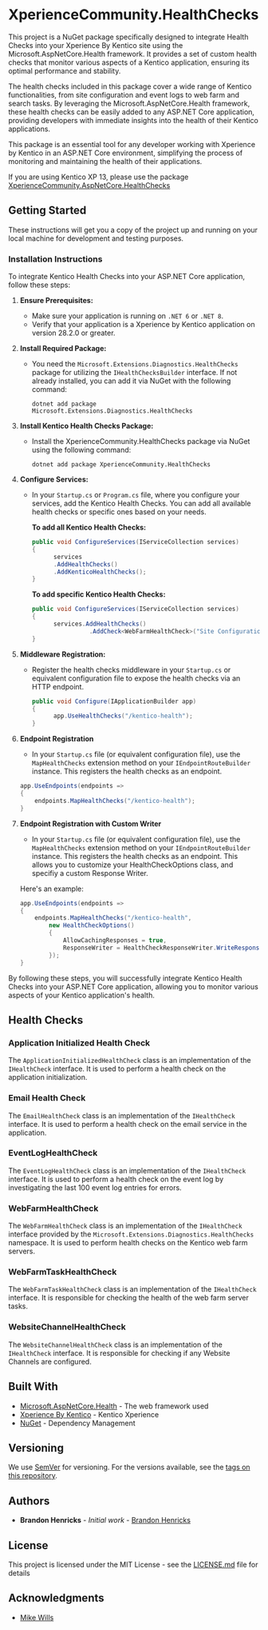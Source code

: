 # XperienceCommunity.HealthChecks

This project is a NuGet package specifically designed to integrate Health Checks into your Xperience By Kentico site using the Microsoft.AspNetCore.Health framework. It provides a set of custom health checks that monitor various aspects of a Kentico application, ensuring its optimal performance and stability.

The health checks included in this package cover a wide range of Kentico functionalities, from site configuration and event logs to web farm and search tasks. By leveraging the Microsoft.AspNetCore.Health framework, these health checks can be easily added to any ASP.NET Core application, providing developers with immediate insights into the health of their Kentico applications.

This package is an essential tool for any developer working with Xperience by Kentico in an ASP.NET Core environment, simplifying the process of monitoring and maintaining the health of their applications.

If you are using Kentico XP 13, please use the package [XperienceCommunity.AspNetCore.HealthChecks](https://github.com/brandonhenricks/XperienceCommunity.AspNetCore.HealthChecks)

## Getting Started

These instructions will get you a copy of the project up and running on your local machine for development and testing purposes.

### Installation Instructions

To integrate Kentico Health Checks into your ASP.NET Core application, follow these steps:

1. **Ensure Prerequisites:**
    - Make sure your application is running on `.NET 6` or `.NET 8`.
    - Verify that your application is a Xperience by Kentico application on version 28.2.0 or greater.

2. **Install Required Package:**
    - You need the `Microsoft.Extensions.Diagnostics.HealthChecks` package for utilizing the `IHealthChecksBuilder` interface. If not already installed, you can add it via NuGet with the following command:
      ```
      dotnet add package Microsoft.Extensions.Diagnostics.HealthChecks
      ```

3. **Install Kentico Health Checks Package:**
    - Install the XperienceCommunity.HealthChecks package via NuGet using the following command:
      ```
      dotnet add package XperienceCommunity.HealthChecks
      ```

4. **Configure Services:**
    - In your `Startup.cs` or `Program.cs` file, where you configure your services, add the Kentico Health Checks. You can add all available health checks or specific ones based on your needs.

      **To add all Kentico Health Checks:**
      ```csharp
      public void ConfigureServices(IServiceCollection services)
      {
            services
            .AddHealthChecks()
            .AddKenticoHealthChecks();
      }
      ```

      **To add specific Kentico Health Checks:**
      ```csharp
      public void ConfigureServices(IServiceCollection services)
      {
            services.AddHealthChecks()
                      .AddCheck<WebFarmHealthCheck>("Site Configuration Health Check");
      }
      ```

5. **Middleware Registration:**
    - Register the health checks middleware in your `Startup.cs` or equivalent configuration file to expose the health checks via an HTTP endpoint.

      ```csharp
      public void Configure(IApplicationBuilder app)
      {    
            app.UseHealthChecks("/kentico-health");
      }
      ```

6. **Endpoint Registration**

    - In your `Startup.cs` file (or equivalent configuration file), use the `MapHealthChecks` extension method on your `IEndpointRouteBuilder` instance. This registers the health checks as an endpoint.


    ```csharp
    app.UseEndpoints(endpoints =>
    {
        endpoints.MapHealthChecks("/kentico-health");
    }
    ```

7. **Endpoint Registration with Custom Writer**

    - In your `Startup.cs` file (or equivalent configuration file), use the `MapHealthChecks` extension method on your `IEndpointRouteBuilder` instance. This registers the health checks as an endpoint.
    This allows you to customize your HealthCheckOptions class, and specifiy a custom Response Writer.

    Here's an example:

    ```csharp
    app.UseEndpoints(endpoints =>
    {
        endpoints.MapHealthChecks("/kentico-health",
            new HealthCheckOptions()
            {
                AllowCachingResponses = true,
                ResponseWriter = HealthCheckResponseWriter.WriteResponse
            });
    }
    ```

By following these steps, you will successfully integrate Kentico Health Checks into your ASP.NET Core application, allowing you to monitor various aspects of your Kentico application's health.

## Health Checks

### Application Initialized Health Check

The `ApplicationInitializedHealthCheck` class is an implementation of the `IHealthCheck` interface. It is used to perform a health check on the application initialization. 

### Email Health Check

The `EmailHealthCheck` class is an implementation of the `IHealthCheck` interface. It is used to perform a health check on the email service in the application.

### EventLogHealthCheck

The `EventLogHealthCheck` class is an implementation of the `IHealthCheck` interface. It is used to perform a health check on the event log by investigating the last 100 event log entries for errors. 

### WebFarmHealthCheck

The `WebFarmHealthCheck` class is an implementation of the `IHealthCheck` interface provided by the `Microsoft.Extensions.Diagnostics.HealthChecks` namespace. It is used to perform health checks on the Kentico web farm servers.

### WebFarmTaskHealthCheck

The `WebFarmTaskHealthCheck` class is an implementation of the `IHealthCheck` interface. It is responsible for checking the health of the web farm server tasks. 

### WebsiteChannelHealthCheck

The `WebsiteChannelHealthCheck` class is an implementation of the `IHealthCheck` interface. It is responsible for checking if any Website Channels are configured. 

## Built With

* [Microsoft.AspNetCore.Health](https://www.nuget.org/packages/Microsoft.AspNetCore.Diagnostics.HealthChecks/) - The web framework used
* [Xperience By Kentico](https://www.kentico.com) - Kentico Xperience
* [NuGet](https://nuget.org/) - Dependency Management

## Versioning

We use [SemVer](http://semver.org/) for versioning. For the versions available, see the [tags on this repository](https://github.com/brandonhenricks/xperience-community-health-checks/tags). 

## Authors

* **Brandon Henricks** - *Initial work* - [Brandon Henricks](https://github.com/brandonhenricks)

## License

This project is licensed under the MIT License - see the [LICENSE.md](LICENSE.md) file for details

## Acknowledgments

* [Mike Wills](https://github.com/heywills)
